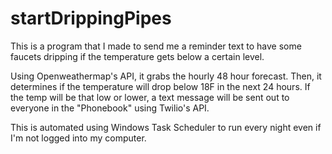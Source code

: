# startDrippingPipes
This is a program that I made to send me a reminder text to have some faucets dripping if the temperature gets below a certain level.

Using Openweathermap's API, it grabs the hourly 48 hour forecast. Then, it determines if the temperature will drop below 18F in the next 24 hours.
If the temp will be that low or lower, a text message will be sent out to everyone in the "Phonebook" using Twilio's API.

This is automated using Windows Task Scheduler to run every night even if I'm not logged into my computer.
